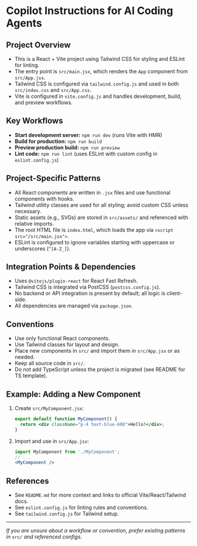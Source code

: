 # Copilot Instructions for AI Coding Agents

## Project Overview
- This is a React + Vite project using Tailwind CSS for styling and ESLint for linting.
- The entry point is `src/main.jsx`, which renders the `App` component from `src/App.jsx`.
- Tailwind CSS is configured via `tailwind.config.js` and used in both `src/index.css` and `src/App.css`.
- Vite is configured in `vite.config.js` and handles development, build, and preview workflows.

## Key Workflows
- **Start development server:** `npm run dev` (runs Vite with HMR)
- **Build for production:** `npm run build`
- **Preview production build:** `npm run preview`
- **Lint code:** `npm run lint` (uses ESLint with custom config in `eslint.config.js`)

## Project-Specific Patterns
- All React components are written in `.jsx` files and use functional components with hooks.
- Tailwind utility classes are used for all styling; avoid custom CSS unless necessary.
- Static assets (e.g., SVGs) are stored in `src/assets/` and referenced with relative imports.
- The root HTML file is `index.html`, which loads the app via `<script src="/src/main.jsx">`.
- ESLint is configured to ignore variables starting with uppercase or underscores (`^[A-Z_]`).

## Integration Points & Dependencies
- Uses `@vitejs/plugin-react` for React Fast Refresh.
- Tailwind CSS is integrated via PostCSS (`postcss.config.js`).
- No backend or API integration is present by default; all logic is client-side.
- All dependencies are managed via `package.json`.

## Conventions
- Use only functional React components.
- Use Tailwind classes for layout and design.
- Place new components in `src/` and import them in `src/App.jsx` or as needed.
- Keep all source code in `src/`.
- Do not add TypeScript unless the project is migrated (see README for TS template).

## Example: Adding a New Component
1. Create `src/MyComponent.jsx`:
   ```jsx
   export default function MyComponent() {
     return <div className="p-4 text-blue-600">Hello!</div>;
   }
   ```
2. Import and use in `src/App.jsx`:
   ```jsx
   import MyComponent from './MyComponent';
   // ...
   <MyComponent />
   ```

## References
- See `README.md` for more context and links to official Vite/React/Tailwind docs.
- See `eslint.config.js` for linting rules and conventions.
- See `tailwind.config.js` for Tailwind setup.

---
_If you are unsure about a workflow or convention, prefer existing patterns in `src/` and referenced configs._
